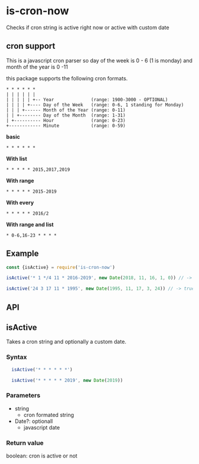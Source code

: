 # is-cron-now
Checks if cron string is active right now or active with custom date

## cron support
This is a javascript cron parser so day of the week is 0 - 6 (1 is monday) and month of the year is 0 -11

this package supports the following cron formats.


```
* * * * * *
| | | | | |
| | | | | +-- Year              (range: 1900-3000 - OPTIONAL)
| | | | +---- Day of the Week   (range: 0-6, 1 standing for Monday)
| | | +------ Month of the Year (range: 0-11)
| | +-------- Day of the Month  (range: 1-31)
| +---------- Hour              (range: 0-23)
+------------ Minute            (range: 0-59)
```

**basic**
```
* * * * * *
```

**With list**
```
* * * * * 2015,2017,2019
```

**With range**
```
* * * * * 2015-2019
```

**With every**
```
* * * * * 2016/2
```

**With range and list**
```
* 0-6,16-23 * * * *
```

## Example

```javascript
const {isActive} = require('is-cron-now')

isActive('* 1 */4 11 * 2016-2019', new Date(2018, 11, 16, 1, 0)) // -> true

isActive('24 3 17 11 * 1995', new Date(1995, 11, 17, 3, 24)) // -> true
```

## API

## isActive

Takes a cron string and optionally a custom date.

### Syntax

```javascript
  isActive('* * * * * *')

  isActive('* * * * * 2019', new Date(2019))
```

### Parameters

* string
  * cron formated string
* Date?: optionall
  * javascript date

### Return value
boolean: cron is active or not
